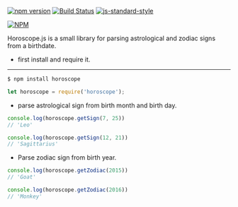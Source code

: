 [![npm version](https://img.shields.io/npm/v/npm.svg)](https://www.npmjs.com/package/horoscope)
[![Build Status](https://travis-ci.org/gcwelborn/horoscope.svg?branch=master)](https://travis-ci.org/gcwelborn/horoscope)
[![js-standard-style](https://img.shields.io/badge/code%20style-standard-brightgreen.svg)](http://standardjs.com/)

[![NPM](https://nodei.co/npm/horoscope.png?downloads=true&downloadRank=true&stars=true)](https://nodei.co/npm/horoscope/)


Horoscope.js is a small library for parsing astrological and zodiac signs from a birthdate.

* first install and require it.
---
```javascript
$ npm install horoscope

let horoscope = require('horoscope');
```

* parse astrological sign from birth month and birth day.
```javascript
console.log(horoscope.getSign(7, 25))
// 'Leo'

console.log(horoscope.getSign(12, 21))
// 'Sagittarius'
```

* Parse zodiac sign from birth year.
```javascript
console.log(horoscope.getZodiac(2015))
// 'Goat'

console.log(horoscope.getZodiac(2016))
// 'Monkey'
```
